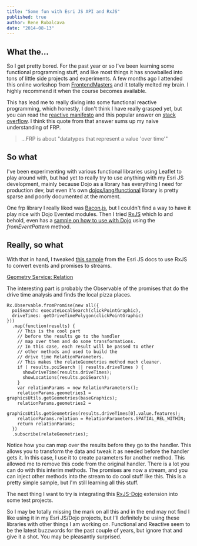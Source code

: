 ```yaml
---
title: "Some fun with Esri JS API and RxJS"
published: true
author: Rene Rubalcava
date: "2014-08-13"
---
```


## What the...

So I get pretty bored. For the past year or so I've been learning some functional programming stuff, and like most things it has snowballed into tons of little side projects and experiments. A few months ago I attended this online workshop from [FrontendMasters](http://frontendmasters.com/workshops/functional-programming-javascript/) and it totally melted my brain. I highly recommend it when the course becomes available.

This has lead me to really diving into some functional reactive programming, which honestly, I don't think I have really grasped yet, but you can read the [reactive manifesto](http://www.reactivemanifesto.org/) and this popular answer on [stack overflow](http://stackoverflow.com/questions/1028250/what-is-functional-reactive-programming?answertab=votes#tab-top). I think this quote from that answer sums up my naive understanding of FRP.

> ...FRP is about "datatypes that represent a value 'over time'"

## So what

I've been experimenting with various functional libraries using Leaflet to play around with, but had yet to really try to use anything with my Esri JS development, mainly because Dojo as a library has everything I need for production dev, but even it's own [dojox/lang/functional](http://dojotoolkit.org/reference-guide/1.10/dojox/lang/functional.html) library is pretty sparse and poorly documented at the moment.

One frp library I really liked was [Bacon.js](http://baconjs.github.io/), but I couldn't find a way to have it play nice with Dojo Evented modules. Then I tried [RxJS](https://github.com/Reactive-Extensions/RxJS) which lo and behold, even has a [sample on how to use with Dojo](https://github.com/Reactive-Extensions/RxJS/blob/master/doc/api/core/operators/fromeventpattern.md) using the _fromEventPattern_ method.

## Really, so what

With that in hand, I tweaked [this sample](http://developers.arcgis.com/javascript/sandbox/sandbox.html?sample=util_relation) from the Esri JS docs to use RxJS to convert events and promises to streams.

[Geometry Service: Relation](http://jsbin.com/nopulo/1/embed?js,output)
<script src="http://static.jsbin.com/js/embed.js"></script>

The interesting part is probably the Observable of the promises that do the drive time analysis and finds the local pizza places.

```
Rx.Observable.fromPromise(new all({
  poiSearch: executeLocalSearch(clickPointGraphic),
  driveTimes: getDriveTimePolygon(clickPointGraphic)
}))
  .map(function(results) {
    // This is the cool part
    // before the results go to the handler
    // map over them and do some transformations.
    // In this case, each result will be passed to other
    // other methods and used to build the
    // drive time RelationParameters.
    // This makes the relateGeometries method much cleaner.
    if ( results.poiSearch || results.driveTimes ) {
      showDriveTime(results.driveTimes);
      showLocations(results.poiSearch);
    }
    var relationParams = new RelationParameters();
    relationParams.geometries1 = graphicsUtils.getGeometries(baseGraphics);
    relationParams.geometries2 =
      graphicsUtils.getGeometries(results.driveTimes[0].value.features);
    relationParams.relation = RelationParameters.SPATIAL_REL_WITHIN;
    return relationParams;
  })
  .subscribe(relateGeometries);
```

Notice how you can map over the results before they go to the handler. This allows you to transform the data and tweak it as needed before the handler gets it. In this case, I use it to create parameters for another method. This allowed me to remove this code from the original handler. There is a lot you can do with this interim methods. The promises are now a stream, and you can inject other methods into the stream to do cool stuff like this. This is a pretty simple sample, but I'm still learning all this stuff.

The next thing I want to try is integrating this [RxJS-Dojo](https://github.com/Reactive-Extensions/RxJS-Dojo) extension into some test projects.

So I may be totally missing the mark on all this and in the end may not find I like using it in my Esri JS/Dojo projects, but I'll definitely be using these libraries with other things I am working on. Functional and Reactive seem to be the latest buzzwords for the past couple of years, but ignore that and give it a shot. You may be pleasantly surprised.
